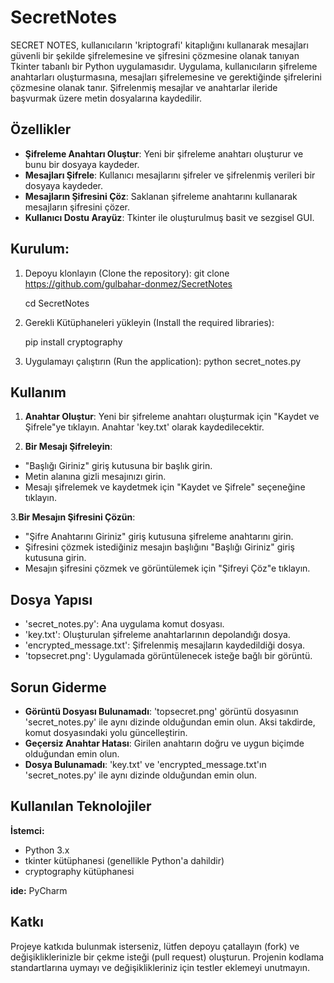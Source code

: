 
# SecretNotes

SECRET NOTES, kullanıcıların 'kriptografi' kitaplığını kullanarak mesajları güvenli bir şekilde şifrelemesine ve şifresini çözmesine olanak tanıyan Tkinter tabanlı bir Python uygulamasıdır. Uygulama, kullanıcıların şifreleme anahtarları oluşturmasına, mesajları şifrelemesine ve gerektiğinde şifrelerini çözmesine olanak tanır. Şifrelenmiş mesajlar ve anahtarlar ileride başvurmak üzere metin dosyalarına kaydedilir.



                                    
## Özellikler

- **Şifreleme Anahtarı Oluştur**: Yeni bir şifreleme anahtarı oluşturur ve bunu bir dosyaya kaydeder.
- **Mesajları Şifrele**: Kullanıcı mesajlarını şifreler ve şifrelenmiş verileri bir dosyaya kaydeder.
- **Mesajların Şifresini Çöz**: Saklanan şifreleme anahtarını kullanarak mesajların şifresini çözer.
- **Kullanıcı Dostu Arayüz**: Tkinter ile oluşturulmuş basit ve sezgisel GUI.


  
## Kurulum:
1. Depoyu klonlayın (Clone the repository):
    git clone https://github.com/gulbahar-donmez/SecretNotes

    cd SecretNotes
    
2. Gerekli Kütüphaneleri yükleyin (Install the required libraries):
   
    pip install cryptography   

3. Uygulamayı çalıştırın (Run the application):
      python secret_notes.py   


## Kullanım

1. **Anahtar Oluştur**: Yeni bir şifreleme anahtarı oluşturmak için "Kaydet ve Şifrele"ye tıklayın. Anahtar 'key.txt' olarak kaydedilecektir.

2. **Bir Mesajı Şifreleyin**:
 - "Başlığı Giriniz" giriş kutusuna bir başlık girin.
 - Metin alanına gizli mesajınızı girin.
 - Mesajı şifrelemek ve kaydetmek için "Kaydet ve Şifrele" seçeneğine tıklayın.

3.**Bir Mesajın Şifresini Çözün**:
 - "Şifre Anahtarını Giriniz" giriş kutusuna şifreleme anahtarını girin.
 - Şifresini çözmek istediğiniz mesajın başlığını "Başlığı Giriniz" giriş kutusuna girin.
 - Mesajın şifresini çözmek ve görüntülemek için "Şifreyi Çöz"e tıklayın.

 ## Dosya Yapısı
- 'secret_notes.py': Ana uygulama komut dosyası.
- 'key.txt': Oluşturulan şifreleme anahtarlarının depolandığı dosya.
- 'encrypted_message.txt': Şifrelenmiş mesajların kaydedildiği dosya.
- 'topsecret.png': Uygulamada görüntülenecek isteğe bağlı bir görüntü.

## Sorun Giderme
- **Görüntü Dosyası Bulunamadı**: 'topsecret.png' görüntü dosyasının 'secret_notes.py' ile aynı dizinde olduğundan emin olun. Aksi takdirde, komut dosyasındaki yolu güncelleştirin.
- **Geçersiz Anahtar Hatası**: Girilen anahtarın doğru ve uygun biçimde olduğundan emin olun.
- **Dosya Bulunamadı**: 'key.txt' ve 'encrypted_message.txt'ın 'secret_notes.py' ile aynı dizinde olduğundan emin olun.



  
## Kullanılan Teknolojiler

**İstemci:**  
- Python 3.x
- tkinter kütüphanesi (genellikle Python'a dahildir)
- cryptography kütüphanesi 

**ide:** PyCharm

  
## Katkı
Projeye katkıda bulunmak isterseniz, lütfen depoyu çatallayın (fork) ve değişikliklerinizle bir çekme isteği (pull request) oluşturun. Projenin kodlama standartlarına uymayı ve değişiklikleriniz için testler eklemeyi unutmayın.


  

